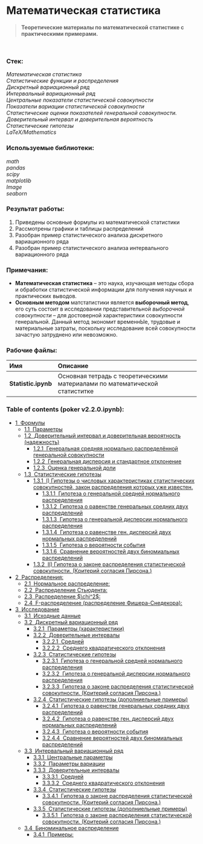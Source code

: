 # Математическая статистика
> **Теоретические материалы по математической статистике с практическими примерами.**

<br/>

### Стек:

*Математическая статистика<br/>Статистические функции и распределения<br/>Дискретный вариационный ряд<br/>Интервальный вариационный ряд<br/>Центральные показатели статистической совокупности<br/>Показатели вариации статистической совокупности<br/>Статистические оценки показателей генеральной совокупности.
Доверительный интервал и доверительная вероятность<br/>Статистические гипотезы<br/>LaTeX/Mathematics*

### Используемые библиотеки:
*math<br/>pandas<br/>scipy<br/>matplotlib<br/>Image<br/>seaborn*

### Результат работы:

1. Приведены основные формулы из математической статистики
2. Рассмотрены графики и таблицы распределений
3. Разобран пример статистического анализа дискретного вариационного ряда
4. Разобран пример статистического анализа интервального вариационного ряда

### Примечания:

* **Математическая статистика** – это наука, изучающая методы сбора и обработки статистической информации для получения научных и практических выводов.
* **Основным методом** матстатистики является **выборочный метод**, его суть состоит в исследовании представительной *выборочной совокупности* – для достоверной характеристики совокупности генеральной. Данный метод экономит временнЫе, трудовые и материальные затраты, поскольку исследование всей совокупности зачастую затруднено или невозможно.

### Рабочие файлы:
| Имя                 | Описание                                                                    |
|:--------------------|:----------------------------------------------------------------------------|
| **Statistic.ipynb** | Основная тетрадь с теоретическими материалами по математической статиститке |


### Table of contents (poker v2.2.0.ipynb):

<div class="toc"><ul class="toc-item"><li><span><a href="#Формулы" data-toc-modified-id="Формулы-1"><span class="toc-item-num">1&nbsp;&nbsp;</span>Формулы</a></span><ul class="toc-item"><li><span><a href="#Параметры" data-toc-modified-id="Параметры-1.1"><span class="toc-item-num">1.1&nbsp;&nbsp;</span>Параметры</a></span></li><li><span><a href="#Доверительный-интервал-и-доверительная-вероятность-(надежность)" data-toc-modified-id="Доверительный-интервал-и-доверительная-вероятность-(надежность)-1.2"><span class="toc-item-num">1.2&nbsp;&nbsp;</span>Доверительный интервал и доверительная вероятность (надежность)</a></span><ul class="toc-item"><li><span><a href="#Генеральная-средняя-нормально-распределённой-генеральной-совокупности" data-toc-modified-id="Генеральная-средняя-нормально-распределённой-генеральной-совокупности-1.2.1"><span class="toc-item-num">1.2.1&nbsp;&nbsp;</span>Генеральная средняя нормально распределённой генеральной совокупности</a></span></li><li><span><a href="#Генеральная-дисперсия-и-стандартное-отклонение" data-toc-modified-id="Генеральная-дисперсия-и-стандартное-отклонение-1.2.2"><span class="toc-item-num">1.2.2&nbsp;&nbsp;</span>Генеральная дисперсия и стандартное отклонение</a></span></li><li><span><a href="#Оценка-генеральной-доли" data-toc-modified-id="Оценка-генеральной-доли-1.2.3"><span class="toc-item-num">1.2.3&nbsp;&nbsp;</span>Оценка генеральной доли</a></span></li></ul></li><li><span><a href="#Статистические-гипотезы" data-toc-modified-id="Статистические-гипотезы-1.3"><span class="toc-item-num">1.3&nbsp;&nbsp;</span>Статистические гипотезы</a></span><ul class="toc-item"><li><span><a href="#I)-Гипотезы-о-числовых-характеристиках-статистических-совокупностей,-закон-распределения-которых-уже-известен." data-toc-modified-id="I)-Гипотезы-о-числовых-характеристиках-статистических-совокупностей,-закон-распределения-которых-уже-известен.-1.3.1"><span class="toc-item-num">1.3.1&nbsp;&nbsp;</span>I) Гипотезы о числовых характеристиках статистических совокупностей, закон распределения которых уже известен.</a></span><ul class="toc-item"><li><span><a href="#Гипотеза-о-генеральной-средней-нормального-распределения" data-toc-modified-id="Гипотеза-о-генеральной-средней-нормального-распределения-1.3.1.1"><span class="toc-item-num">1.3.1.1&nbsp;&nbsp;</span>Гипотеза о генеральной средней нормального распределения</a></span></li><li><span><a href="#Гипотеза-о-равенстве-генеральных-средних-двух-распределений" data-toc-modified-id="Гипотеза-о-равенстве-генеральных-средних-двух-распределений-1.3.1.2"><span class="toc-item-num">1.3.1.2&nbsp;&nbsp;</span>Гипотеза о равенстве генеральных средних двух распределений</a></span></li><li><span><a href="#Гипотеза-о-генеральной-дисперсии-нормального-распределения" data-toc-modified-id="Гипотеза-о-генеральной-дисперсии-нормального-распределения-1.3.1.3"><span class="toc-item-num">1.3.1.3&nbsp;&nbsp;</span>Гипотеза о генеральной дисперсии нормального распределения</a></span></li><li><span><a href="#Гипотеза-о-равенстве-ген.-дисперсий-двух-нормальных-распределений" data-toc-modified-id="Гипотеза-о-равенстве-ген.-дисперсий-двух-нормальных-распределений-1.3.1.4"><span class="toc-item-num">1.3.1.4&nbsp;&nbsp;</span>Гипотеза о равенстве ген. дисперсий двух нормальных распределений</a></span></li><li><span><a href="#Гипотеза-о-вероятности-события" data-toc-modified-id="Гипотеза-о-вероятности-события-1.3.1.5"><span class="toc-item-num">1.3.1.5&nbsp;&nbsp;</span>Гипотеза о вероятности события</a></span></li><li><span><a href="#Сравнение-вероятностей-двух-биномиальных-распределений" data-toc-modified-id="Сравнение-вероятностей-двух-биномиальных-распределений-1.3.1.6"><span class="toc-item-num">1.3.1.6&nbsp;&nbsp;</span>Сравнение вероятностей двух биномиальных распределений</a></span></li></ul></li><li><span><a href="#II)-Гипотеза-о-законе-распределения-статистической-совокупности.-(Критерий-согласия-Пирсона.)" data-toc-modified-id="II)-Гипотеза-о-законе-распределения-статистической-совокупности.-(Критерий-согласия-Пирсона.)-1.3.2"><span class="toc-item-num">1.3.2&nbsp;&nbsp;</span>II) Гипотеза о законе распределения статистической совокупности. (Критерий согласия Пирсона.)</a></span></li></ul></li></ul></li><li><span><a href="#Распределения:" data-toc-modified-id="Распределения:-2"><span class="toc-item-num">2&nbsp;&nbsp;</span>Распределения:</a></span><ul class="toc-item"><li><span><a href="#Нормальное-распределение:" data-toc-modified-id="Нормальное-распределение:-2.1"><span class="toc-item-num">2.1&nbsp;&nbsp;</span>Нормальное распределение:</a></span></li><li><span><a href="#Распределение-Стьюдента:" data-toc-modified-id="Распределение-Стьюдента:-2.2"><span class="toc-item-num">2.2&nbsp;&nbsp;</span>Распределение Стьюдента:</a></span></li><li><span><a href="#Распределение-$\chi^2$:" data-toc-modified-id="Распределение-$\chi^2$:-2.3"><span class="toc-item-num">2.3&nbsp;&nbsp;</span>Распределение $\chi^2$:</a></span></li><li><span><a href="#F-распределение-(распределение-Фишера-Снедекора):" data-toc-modified-id="F-распределение-(распределение-Фишера-Снедекора):-2.4"><span class="toc-item-num">2.4&nbsp;&nbsp;</span>F-распределение (распределение Фишера-Снедекора):</a></span></li></ul></li><li><span><a href="#Исследование" data-toc-modified-id="Исследование-3"><span class="toc-item-num">3&nbsp;&nbsp;</span>Исследование</a></span><ul class="toc-item"><li><span><a href="#Исходные-данные" data-toc-modified-id="Исходные-данные-3.1"><span class="toc-item-num">3.1&nbsp;&nbsp;</span>Исходные данные</a></span></li><li><span><a href="#Дискретный-вариационный-ряд" data-toc-modified-id="Дискретный-вариационный-ряд-3.2"><span class="toc-item-num">3.2&nbsp;&nbsp;</span>Дискретный вариационный ряд</a></span><ul class="toc-item"><li><span><a href="#Параметры-(характеристики)" data-toc-modified-id="Параметры-(характеристики)-3.2.1"><span class="toc-item-num">3.2.1&nbsp;&nbsp;</span>Параметры (характеристики)</a></span></li><li><span><a href="#Доверительные-интервалы" data-toc-modified-id="Доверительные-интервалы-3.2.2"><span class="toc-item-num">3.2.2&nbsp;&nbsp;</span>Доверительные интервалы</a></span><ul class="toc-item"><li><span><a href="#Средней" data-toc-modified-id="Средней-3.2.2.1"><span class="toc-item-num">3.2.2.1&nbsp;&nbsp;</span>Средней</a></span></li><li><span><a href="#Среднего-квадратического-отклонения" data-toc-modified-id="Среднего-квадратического-отклонения-3.2.2.2"><span class="toc-item-num">3.2.2.2&nbsp;&nbsp;</span>Среднего квадратического отклонения</a></span></li></ul></li><li><span><a href="#Статистические-гипотезы" data-toc-modified-id="Статистические-гипотезы-3.2.3"><span class="toc-item-num">3.2.3&nbsp;&nbsp;</span>Статистические гипотезы</a></span><ul class="toc-item"><li><span><a href="#Гипотеза-о-генеральной-средней-нормального-распределения" data-toc-modified-id="Гипотеза-о-генеральной-средней-нормального-распределения-3.2.3.1"><span class="toc-item-num">3.2.3.1&nbsp;&nbsp;</span>Гипотеза о генеральной средней нормального распределения</a></span></li><li><span><a href="#Гипотеза-о-генеральной-дисперсии-нормального-распределения" data-toc-modified-id="Гипотеза-о-генеральной-дисперсии-нормального-распределения-3.2.3.2"><span class="toc-item-num">3.2.3.2&nbsp;&nbsp;</span>Гипотеза о генеральной дисперсии нормального распределения</a></span></li><li><span><a href="#Гипотеза-о-законе-распределения-статистической-совокупности.-(Критерий-согласия-Пирсона.)" data-toc-modified-id="Гипотеза-о-законе-распределения-статистической-совокупности.-(Критерий-согласия-Пирсона.)-3.2.3.3"><span class="toc-item-num">3.2.3.3&nbsp;&nbsp;</span>Гипотеза о законе распределения статистической совокупности. (Критерий согласия Пирсона.)</a></span></li></ul></li><li><span><a href="#Статистические-гипотезы-(дополниельные-примеры)" data-toc-modified-id="Статистические-гипотезы-(дополниельные-примеры)-3.2.4"><span class="toc-item-num">3.2.4&nbsp;&nbsp;</span>Статистические гипотезы (дополниельные примеры)</a></span><ul class="toc-item"><li><span><a href="#Гипотеза-о-равенстве-генеральных-средних-двух-распределений" data-toc-modified-id="Гипотеза-о-равенстве-генеральных-средних-двух-распределений-3.2.4.1"><span class="toc-item-num">3.2.4.1&nbsp;&nbsp;</span>Гипотеза о равенстве генеральных средних двух распределений</a></span></li><li><span><a href="#Гипотеза-о-равенстве-ген.-дисперсий-двух-нормальных-распределений" data-toc-modified-id="Гипотеза-о-равенстве-ген.-дисперсий-двух-нормальных-распределений-3.2.4.2"><span class="toc-item-num">3.2.4.2&nbsp;&nbsp;</span>Гипотеза о равенстве ген. дисперсий двух нормальных распределений</a></span></li><li><span><a href="#Гипотеза-о-вероятности-события" data-toc-modified-id="Гипотеза-о-вероятности-события-3.2.4.3"><span class="toc-item-num">3.2.4.3&nbsp;&nbsp;</span>Гипотеза о вероятности события</a></span></li><li><span><a href="#Сравнение-вероятностей-двух-биномиальных-распределений" data-toc-modified-id="Сравнение-вероятностей-двух-биномиальных-распределений-3.2.4.4"><span class="toc-item-num">3.2.4.4&nbsp;&nbsp;</span>Сравнение вероятностей двух биномиальных распределений</a></span></li></ul></li></ul></li><li><span><a href="#Интервальный-вариационный-ряд" data-toc-modified-id="Интервальный-вариационный-ряд-3.3"><span class="toc-item-num">3.3&nbsp;&nbsp;</span>Интервальный вариационный ряд</a></span><ul class="toc-item"><li><span><a href="#Центральные-параметры" data-toc-modified-id="Центральные-параметры-3.3.1"><span class="toc-item-num">3.3.1&nbsp;&nbsp;</span>Центральные параметры</a></span></li><li><span><a href="#Параметры-вариации" data-toc-modified-id="Параметры-вариации-3.3.2"><span class="toc-item-num">3.3.2&nbsp;&nbsp;</span>Параметры вариации</a></span></li><li><span><a href="#Доверительные-интервалы" data-toc-modified-id="Доверительные-интервалы-3.3.3"><span class="toc-item-num">3.3.3&nbsp;&nbsp;</span>Доверительные интервалы</a></span><ul class="toc-item"><li><span><a href="#Средней" data-toc-modified-id="Средней-3.3.3.1"><span class="toc-item-num">3.3.3.1&nbsp;&nbsp;</span>Средней</a></span></li><li><span><a href="#Среднего-квадратического-отклонения" data-toc-modified-id="Среднего-квадратического-отклонения-3.3.3.2"><span class="toc-item-num">3.3.3.2&nbsp;&nbsp;</span>Среднего квадратического отклонения</a></span></li></ul></li><li><span><a href="#Статистические-гипотезы" data-toc-modified-id="Статистические-гипотезы-3.3.4"><span class="toc-item-num">3.3.4&nbsp;&nbsp;</span>Статистические гипотезы</a></span><ul class="toc-item"><li><span><a href="#Гипотеза-о-законе-распределения-статистической-совокупности.-(Критерий-согласия-Пирсона.)" data-toc-modified-id="Гипотеза-о-законе-распределения-статистической-совокупности.-(Критерий-согласия-Пирсона.)-3.3.4.1"><span class="toc-item-num">3.3.4.1&nbsp;&nbsp;</span>Гипотеза о законе распределения статистической совокупности. (Критерий согласия Пирсона.)</a></span></li></ul></li><li><span><a href="#Статистические-гипотезы-(дополниельные-примеры)" data-toc-modified-id="Статистические-гипотезы-(дополниельные-примеры)-3.3.5"><span class="toc-item-num">3.3.5&nbsp;&nbsp;</span>Статистические гипотезы (дополниельные примеры)</a></span><ul class="toc-item"><li><span><a href="#Гипотеза-о-законе-распределения-статистической-совокупности.-(Критерий-согласия-Пирсона.)" data-toc-modified-id="Гипотеза-о-законе-распределения-статистической-совокупности.-(Критерий-согласия-Пирсона.)-3.3.5.1"><span class="toc-item-num">3.3.5.1&nbsp;&nbsp;</span>Гипотеза о законе распределения статистической совокупности. (Критерий согласия Пирсона.)</a></span></li></ul></li></ul></li><li><span><a href="#Биноминальное-распределение" data-toc-modified-id="Биноминальное-распределение-3.4"><span class="toc-item-num">3.4&nbsp;&nbsp;</span>Биноминальное распределение</a></span><ul class="toc-item"><li><span><a href="#Примеры:" data-toc-modified-id="Примеры:-3.4.1"><span class="toc-item-num">3.4.1&nbsp;&nbsp;</span>Примеры:</a></span></li></ul></li></ul></li></ul></div>
